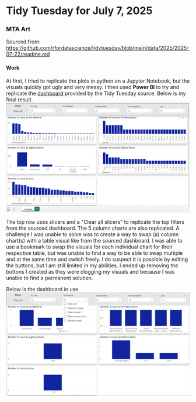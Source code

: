 # Tidy Tuesday for July 7, 2025
### MTA Art
Sourced from: https://github.com/rfordatascience/tidytuesday/blob/main/data/2025/2025-07-22/readme.md

#### Work
At first, I tried to replicate the plots in python on a Jupyter Notebook, but the visuals quickly got ugly and very messy. I then used **Power BI** to try and replicate the [dashboard](https://data.ny.gov/stories/s/u2va-fuuf) provided by the Tidy Tuesday source. Below is my final result.
![Home Page](mta_art_report_home.PNG)

The top row uses slicers and a "Clear all slicers" to replicate the top filters from the sourced dashboard. The 5 column charts are also replicated. A challenge I was unable to solve was to create a way to swap (a) column chart(s) with a table visual like from the sourced dashboard. I was able to use a bookmark to swap the visuals for each individual chart for their respective table, but was unable to find a way to be able to swap multiple and at the same time and switch freely. I do suspect it is possible by editing the buttons, but I am still limited in my abilities. I ended up removing the buttons I created as they were clogging my visuals and because I was unable to find a permanent solution.

Below is the dashboard in use.
![In use](mta_art_report_home_in-use.PNG)
